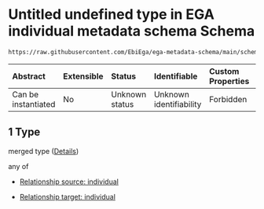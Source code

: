 # Untitled undefined type in EGA individual metadata schema Schema

```txt
https://raw.githubusercontent.com/EbiEga/ega-metadata-schema/main/schemas/EGA.individual.json#/properties/individualRelationships/items/allOf/1/anyOf/1/allOf/1
```



| Abstract            | Extensible | Status         | Identifiable            | Custom Properties | Additional Properties | Access Restrictions | Defined In                                                                           |
| :------------------ | :--------- | :------------- | :---------------------- | :---------------- | :-------------------- | :------------------ | :----------------------------------------------------------------------------------- |
| Can be instantiated | No         | Unknown status | Unknown identifiability | Forbidden         | Allowed               | none                | [EGA.individual.json\*](../../../schemas/EGA.individual.json "open original schema") |

## 1 Type

merged type ([Details](ega-6-properties-individual-relationships-items-allof-relationship-constraints-for-an-individual-anyof-allowed-relationships-of-type-childof-familyrelationshipwith-groupedwith-sameas-optional-ones-allof-1.md))

any of

*   [Relationship source: individual](ega-4-defs-relationship-source-individual.md "check type definition")

*   [Relationship target: individual](ega-4-defs-relationship-target-individual.md "check type definition")
